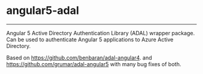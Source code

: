 # angular5-adal

___

Angular 5 Active Directory Authentication Library (ADAL) wrapper package. Can be used to authenticate Angular 5 applications to Azure Active Directory.

Based on https://github.com/benbaran/adal-angular4. and https://github.com/grumar/adal-angular5
with many bug fixes of both.
